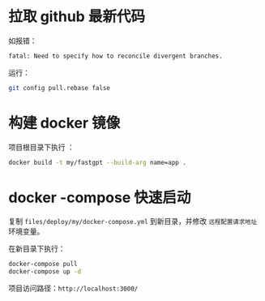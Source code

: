 # 拉取 github 最新代码
如报错：
```bash
fatal: Need to specify how to reconcile divergent branches.
```
运行：
```bash
git config pull.rebase false
```

# 构建 docker 镜像
项目根目录下执行 ：
```bash
docker build -t my/fastgpt --build-arg name=app .
```

# docker -compose 快速启动
复制 `files/deploy/my/docker-compose.yml` 到新目录，并修改 `远程配置请求地址` 环境变量。

在新目录下执行：
```bash
docker-compose pull
docker-compose up -d
```

项目访问路径：`http://localhost:3000/`